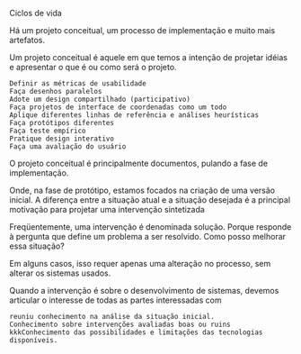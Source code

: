 Ciclos de vida

Há um projeto conceitual, um processo de implementação e muito mais artefatos.

Um projeto conceitual é aquele em que temos a intenção de projetar idéias e apresentar o que é ou como será o projeto.

    Definir as métricas de usabilidade
    Faça desenhos paralelos
    Adote um design compartilhado (participativo)
    Faça projetos de interface de coordenadas como um todo
    Aplique diferentes linhas de referência e análises heurísticas
    Faça protótipos diferentes
    Faça teste empírico
    Pratique design interativo
    Faça uma avaliação do usuário

O projeto conceitual é principalmente documentos, pulando a fase de implementação. 

Onde, na fase de protótipo, estamos focados na criação de uma versão inicial.
A diferença entre a situação atual e a situação desejada é a principal motivação para projetar uma intervenção sintetizada

Freqüentemente, uma intervenção é denominada solução. Porque responde à pergunta que define um problema a ser resolvido.
Como posso melhorar essa situação?

Em alguns casos, isso requer apenas uma alteração no processo, sem alterar os sistemas usados.

Quando a intervenção é sobre o desenvolvimento de sistemas, devemos articular o interesse de todas as partes interessadas com

    reuniu conhecimento na análise da situação inicial.
    Conhecimento sobre intervenções avaliadas boas ou ruins
    kkkConhecimento das possibilidades e limitações das tecnologias disponíveis.

